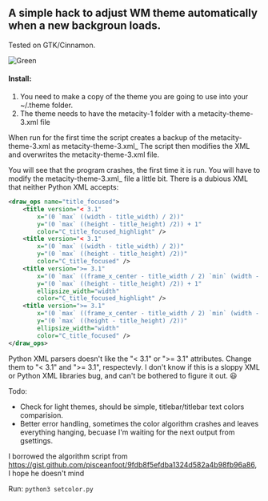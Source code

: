 ## A simple hack to adjust WM theme automatically when a new backgroun loads.
Tested on GTK/Cinnamon.

![Green](https://github.com/jonragnarsson/wm-background-title-color/img/green.png)

#### Install:
1. You need to make a copy of the theme you are going to use into your ~/.theme folder.
2. The theme needs to have the metacity-1 folder with a metacity-theme-3.xml file

When run for the first time the script creates a backup of the metacity-theme-3.xml as metacity-theme-3.xml_
The script then modifies the XML and overwrites the metacity-theme-3.xml file.

You will see that the program crashes, the first time it is run. You will have to modify the metacity-theme-3.xml_
file a little bit. There is a dubious XML that neither Python XML accepts:

```XML
<draw_ops name="title_focused">
    <title version="< 3.1"
        x="(0 `max` ((width - title_width) / 2))"
        y="(0 `max` ((height - title_height) /2)) + 1"
        color="C_title_focused_highlight" />
    <title version="< 3.1"
        x="(0 `max` ((width - title_width) / 2))"
        y="(0 `max` ((height - title_height) /2))"
        color="C_title_focused" />
    <title version=">= 3.1"
        x="(0 `max` ((frame_x_center - title_width / 2) `min` (width - title_width)))"
        y="(0 `max` ((height - title_height) /2)) + 1"
        ellipsize_width="width"
        color="C_title_focused_highlight" />
    <title version=">= 3.1"
        x="(0 `max` ((frame_x_center - title_width / 2) `min` (width - title_width)))"
        y="(0 `max` ((height - title_height) /2))"
        ellipsize_width="width"
        color="C_title_focused" />
</draw_ops>
```

Python XML parsers doesn't like the "< 3.1" or ">= 3.1" attributes. Change them to "&lt; 3.1" and "&gt;= 3.1", respectevly.
I don't know if this is a sloppy XML or Python XML libraries bug, and can't be bothered to figure it out. :smiley:

Todo:
* Check for light themes, should be simple, titlebar/titlebar text colors comparision.
* Better error handling, sometimes the color algorithm crashes and leaves everything hanging, becuase I'm waiting for the next output from gsettings.


I borrowed the algorithm script from https://gist.github.com/pisceanfoot/9fdb8f5efdba1324d582a4b98fb96a86, I hope he doesn't mind

Run: `python3 setcolor.py`
